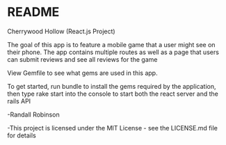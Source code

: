 # README
Cherrywood Hollow (React.js Project)

The goal of this app is to feature a mobile game that a user might see on their phone. The app contains multiple routes as well as a page that users can submit reviews and see all reviews for the game

View Gemfile to see what gems are used in this app.

To get started, run bundle to install the gems required by the application, then type rake start into the console to start both the react server and the rails API

-Randall Robinson

-This project is licensed under the MIT License - see the LICENSE.md file for details